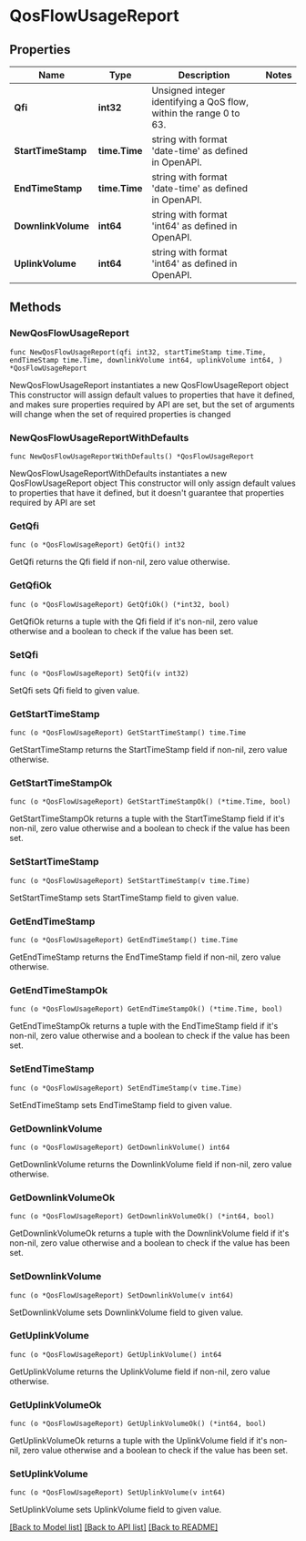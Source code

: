 # QosFlowUsageReport

## Properties

Name | Type | Description | Notes
------------ | ------------- | ------------- | -------------
**Qfi** | **int32** | Unsigned integer identifying a QoS flow, within the range 0 to 63. | 
**StartTimeStamp** | **time.Time** | string with format &#39;date-time&#39; as defined in OpenAPI. | 
**EndTimeStamp** | **time.Time** | string with format &#39;date-time&#39; as defined in OpenAPI. | 
**DownlinkVolume** | **int64** | string with format &#39;int64&#39; as defined in OpenAPI. | 
**UplinkVolume** | **int64** | string with format &#39;int64&#39; as defined in OpenAPI. | 

## Methods

### NewQosFlowUsageReport

`func NewQosFlowUsageReport(qfi int32, startTimeStamp time.Time, endTimeStamp time.Time, downlinkVolume int64, uplinkVolume int64, ) *QosFlowUsageReport`

NewQosFlowUsageReport instantiates a new QosFlowUsageReport object
This constructor will assign default values to properties that have it defined,
and makes sure properties required by API are set, but the set of arguments
will change when the set of required properties is changed

### NewQosFlowUsageReportWithDefaults

`func NewQosFlowUsageReportWithDefaults() *QosFlowUsageReport`

NewQosFlowUsageReportWithDefaults instantiates a new QosFlowUsageReport object
This constructor will only assign default values to properties that have it defined,
but it doesn't guarantee that properties required by API are set

### GetQfi

`func (o *QosFlowUsageReport) GetQfi() int32`

GetQfi returns the Qfi field if non-nil, zero value otherwise.

### GetQfiOk

`func (o *QosFlowUsageReport) GetQfiOk() (*int32, bool)`

GetQfiOk returns a tuple with the Qfi field if it's non-nil, zero value otherwise
and a boolean to check if the value has been set.

### SetQfi

`func (o *QosFlowUsageReport) SetQfi(v int32)`

SetQfi sets Qfi field to given value.


### GetStartTimeStamp

`func (o *QosFlowUsageReport) GetStartTimeStamp() time.Time`

GetStartTimeStamp returns the StartTimeStamp field if non-nil, zero value otherwise.

### GetStartTimeStampOk

`func (o *QosFlowUsageReport) GetStartTimeStampOk() (*time.Time, bool)`

GetStartTimeStampOk returns a tuple with the StartTimeStamp field if it's non-nil, zero value otherwise
and a boolean to check if the value has been set.

### SetStartTimeStamp

`func (o *QosFlowUsageReport) SetStartTimeStamp(v time.Time)`

SetStartTimeStamp sets StartTimeStamp field to given value.


### GetEndTimeStamp

`func (o *QosFlowUsageReport) GetEndTimeStamp() time.Time`

GetEndTimeStamp returns the EndTimeStamp field if non-nil, zero value otherwise.

### GetEndTimeStampOk

`func (o *QosFlowUsageReport) GetEndTimeStampOk() (*time.Time, bool)`

GetEndTimeStampOk returns a tuple with the EndTimeStamp field if it's non-nil, zero value otherwise
and a boolean to check if the value has been set.

### SetEndTimeStamp

`func (o *QosFlowUsageReport) SetEndTimeStamp(v time.Time)`

SetEndTimeStamp sets EndTimeStamp field to given value.


### GetDownlinkVolume

`func (o *QosFlowUsageReport) GetDownlinkVolume() int64`

GetDownlinkVolume returns the DownlinkVolume field if non-nil, zero value otherwise.

### GetDownlinkVolumeOk

`func (o *QosFlowUsageReport) GetDownlinkVolumeOk() (*int64, bool)`

GetDownlinkVolumeOk returns a tuple with the DownlinkVolume field if it's non-nil, zero value otherwise
and a boolean to check if the value has been set.

### SetDownlinkVolume

`func (o *QosFlowUsageReport) SetDownlinkVolume(v int64)`

SetDownlinkVolume sets DownlinkVolume field to given value.


### GetUplinkVolume

`func (o *QosFlowUsageReport) GetUplinkVolume() int64`

GetUplinkVolume returns the UplinkVolume field if non-nil, zero value otherwise.

### GetUplinkVolumeOk

`func (o *QosFlowUsageReport) GetUplinkVolumeOk() (*int64, bool)`

GetUplinkVolumeOk returns a tuple with the UplinkVolume field if it's non-nil, zero value otherwise
and a boolean to check if the value has been set.

### SetUplinkVolume

`func (o *QosFlowUsageReport) SetUplinkVolume(v int64)`

SetUplinkVolume sets UplinkVolume field to given value.



[[Back to Model list]](../README.md#documentation-for-models) [[Back to API list]](../README.md#documentation-for-api-endpoints) [[Back to README]](../README.md)


